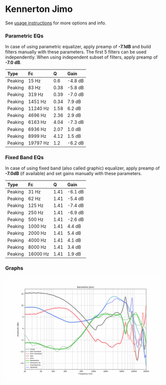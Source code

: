 # Kennerton Jimo
See [usage instructions](https://github.com/jaakkopasanen/AutoEq#usage) for more options and info.

### Parametric EQs
In case of using parametric equalizer, apply preamp of **-7.1dB** and build filters manually
with these parameters. The first 5 filters can be used independently.
When using independent subset of filters, apply preamp of **-7.0 dB**.

| Type    | Fc       |    Q | Gain    |
|:--------|:---------|:-----|:--------|
| Peaking | 15 Hz    | 0.6  | -4.8 dB |
| Peaking | 83 Hz    | 0.38 | -5.8 dB |
| Peaking | 319 Hz   | 0.39 | -7.0 dB |
| Peaking | 1451 Hz  | 0.34 | 7.9 dB  |
| Peaking | 11240 Hz | 1.58 | 6.2 dB  |
| Peaking | 4696 Hz  | 2.36 | 2.9 dB  |
| Peaking | 6163 Hz  | 4.04 | -7.3 dB |
| Peaking | 6936 Hz  | 2.07 | 1.0 dB  |
| Peaking | 8999 Hz  | 4.12 | 1.5 dB  |
| Peaking | 19797 Hz | 1.2  | -6.2 dB |

### Fixed Band EQs
In case of using fixed band (also called graphic) equalizer, apply preamp of **-7.0dB**
(if available) and set gains manually with these parameters.

| Type    | Fc       |    Q | Gain    |
|:--------|:---------|:-----|:--------|
| Peaking | 31 Hz    | 1.41 | -6.1 dB |
| Peaking | 62 Hz    | 1.41 | -5.4 dB |
| Peaking | 125 Hz   | 1.41 | -7.4 dB |
| Peaking | 250 Hz   | 1.41 | -6.9 dB |
| Peaking | 500 Hz   | 1.41 | -2.6 dB |
| Peaking | 1000 Hz  | 1.41 | 4.4 dB  |
| Peaking | 2000 Hz  | 1.41 | 5.4 dB  |
| Peaking | 4000 Hz  | 1.41 | 4.1 dB  |
| Peaking | 8000 Hz  | 1.41 | 3.4 dB  |
| Peaking | 16000 Hz | 1.41 | 1.9 dB  |

### Graphs
![](./Kennerton%20Jimo.png)